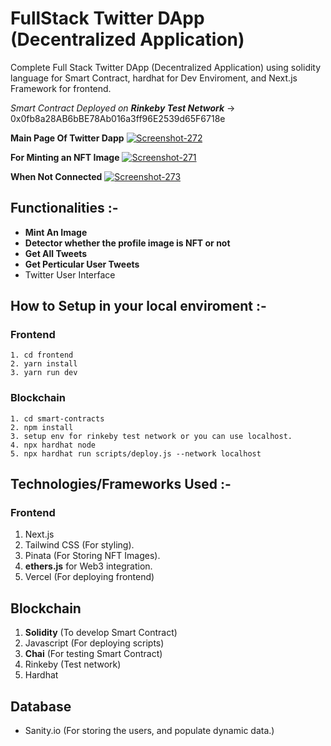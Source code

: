 # FullStack Twitter DApp (Decentralized Application)
Complete Full Stack Twitter DApp (Decentralized Application) using solidity language for Smart Contract, hardhat for Dev Enviroment, and Next.js Framework for frontend.

_Smart Contract Deployed on **Rinkeby Test Network**_ -> 0x0fb8a28AB6bBE78Ab016a3ff96E2539d65F6718e

**Main Page Of Twitter Dapp**
<a href="https://ibb.co/ZYp2MW3"><img src="https://i.ibb.co/jWPJrgd/Screenshot-272.png" alt="Screenshot-272" border="0"></a>

**For Minting an NFT Image**
<a href="https://ibb.co/5GRVKKT"><img src="https://i.ibb.co/6rW5XXY/Screenshot-271.png" alt="Screenshot-271" border="0"></a>

**When Not Connected**
<a href="https://ibb.co/BjzFk2N"><img src="https://i.ibb.co/xGCdZqH/Screenshot-273.png" alt="Screenshot-273" border="0"></a>


## Functionalities :-
 - **Mint An Image**
 - **Detector whether the profile image is NFT or not**
 - **Get All Tweets**
 - **Get Perticular User Tweets**
 - Twitter User Interface




## How to Setup in your local enviroment :-

### Frontend 
    1. cd frontend
    2. yarn install
    3. yarn run dev


### Blockchain
    1. cd smart-contracts
    2. npm install
    3. setup env for rinkeby test network or you can use localhost.
    4. npx hardhat node
    5. npx hardhat run scripts/deploy.js --network localhost
    
    
    
## Technologies/Frameworks Used :-

### Frontend
1. Next.js
2. Tailwind CSS (For styling).
3. Pinata (For Storing NFT Images).
4. **ethers.js** for Web3 integration.
5. Vercel (For deploying frontend)

## Blockchain
1. **Solidity** (To develop Smart Contract)
2. Javascript (For deploying scripts)
3. **Chai** (For testing Smart Contract)
4. Rinkeby (Test network)
5. Hardhat


## Database
- Sanity.io (For storing the users, and populate dynamic data.)